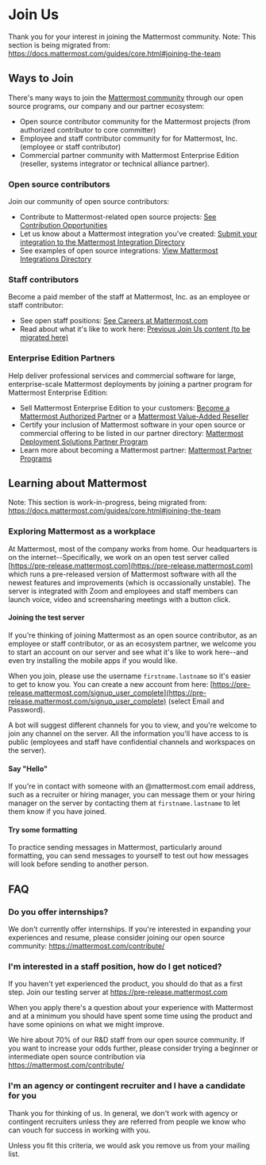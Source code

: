 # Join Us 

Thank you for your interest in joining the Mattermost community. Note: This section is being migrated from: https://docs.mattermost.com/guides/core.html#joining-the-team

## Ways to Join 

There's many ways to join the [Mattermost community](https://docs.mattermost.com/process/community-overview.html) through our open source programs, our company and our partner ecosystem:

- Open source contributor community for the Mattermost projects (from authorized contributor to core committer) 
- Employee and staff contributor community for for Mattermost, Inc. (employee or staff contributor) 
- Commercial partner community with Mattermost Enterprise Edition (reseller, systems integrator or technical alliance partner). 

### Open source contributors 

Join our community of open source contributors: 

- Contribute to Mattermost-related open source projects: [See Contribution Opportunities](https://mattermost.com/contribute/)
- Let us know about a Mattermost integration you've created: [Submit your integration to the Mattermost Integration Directory]( https://spinpunch.wufoo.com/forms/mattermost-integrations-and-installers/) 
- See examples of open source integrations: [View Mattermost Integrations Directory](https://integrations.mattermost.com/) 

### Staff contributors 

Become a paid member of the staff at Mattermost, Inc. as an employee or staff contributor: 

- See open staff positions: [See Careers at Mattermost.com](https://mattermost.com/careers/) 
- Read about what it's like to work here: [Previous Join Us content (to be migrated here)](https://docs.mattermost.com/guides/core.html#joining-the-team)

### Enterprise Edition Partners 

Help deliver professional services and commercial software for large, enterprise-scale Mattermost deployments by joining a partner program for Mattermost Enterprise Edition: 

- Sell Mattermost Enterprise Edition to your customers: [Become a Mattermost Authorized Partner](https://docs.mattermost.com/process/partner-programs.html#mattermost-authorized-partner-program) or a [Mattermost Value-Added Reseller](https://docs.mattermost.com/process/partner-programs.html#mattermost-value-added-reseller-program) 
- Certify your inclusion of Mattermost software in your open source or commercial offering to be listed in our partner directory: [Mattermost Deployment Solutions Partner Program](https://docs.mattermost.com/process/partner-programs.html#mattermost-deployment-solutions-partner-program) 
- Learn more about becoming a Mattermost partner: [Mattermost Partner Programs](https://docs.mattermost.com/process/partner-programs.html) 

## Learning about Mattermost 

Note: This section is work-in-progress, being migrated from: https://docs.mattermost.com/guides/core.html#joining-the-team

### Exploring Mattermost as a workplace 

At Mattermost, most of the company works from home. Our headquarters is on the internet--Specifically, we work on an open test server called [https://pre-release.mattermost.com](https://pre-release.mattermost.com) which runs a pre-released version of Mattermost software with all the newest features and improvements (which is occassionally unstable). The server is integrated with Zoom and employees and staff members can launch voice, video and screensharing meetings with a button click. 

#### Joining the test server 

If you're thinking of joining Mattermost as an open source contributor, as an employee or staff contributor, or as an ecosystem partner, we welcome you to start an account on our server and see what it's like to work here--and even try installing the mobile apps if you would like. 

When you join, please use the username `firstname.lastname` so it's easier to get to know you. You can create a new account from here: [https://pre-release.mattermost.com/signup_user_complete](https://pre-release.mattermost.com/signup_user_complete) (select Email and Password). 

A bot will suggest different channels for you to view, and you're welcome to join any channel on the server. All the information you'll have access to is public (employees and staff have confidential channels and workspaces on the server).

#### Say "Hello" 

If you're in contact with someone with an @mattermost.com email address, such as a recruiter or hiring manager, you can message them or your hiring manager on the server by contacting them at `firstname.lastname` to let them know if you have joined. 

#### Try some formatting

To practice sending messages in Mattermost, particularly around formatting, you can send messages to yourself to test out how messages will look before sending to another person. 

## FAQ 

### Do you offer internships? 

We don't currently offer internships. If you're interested in expanding your experiences and resume, please consider joining our open source community: https://mattermost.com/contribute/

### I'm interested in a staff position, how do I get noticed? 

If you haven't yet experienced the product, you should do that as a first step. Join our testing server at https://pre-release.mattermost.com

When you apply there's a question about your experience with Mattermost and at a minimum you should have spent some time using the product and have some opinions on what we might improve. 

We hire about 70% of our R&D staff from our open source community. If you want to increase your odds further, please consider trying a beginner or intermediate open source contribution via https://mattermost.com/contribute/

### I'm an agency or contingent recruiter and I have a candidate for you 

Thank you for thinking of us. In general, we don't work with agency or contingent recruiters unless they are referred from people we know who can vouch for success in working with you. 

Unless you fit this criteria, we would ask you remove us from your mailing list.
